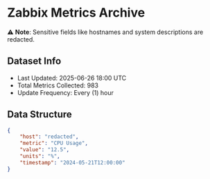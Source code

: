 # Zabbix Metrics Archive

⚠️ **Note**: Sensitive fields like hostnames and system descriptions are redacted.

## Dataset Info
- Last Updated: 2025-06-26 18:00 UTC
- Total Metrics Collected: 983
- Update Frequency: Every (1) hour

## Data Structure
```json
{
    "host": "redacted",
    "metric": "CPU Usage",
    "value": "12.5",
    "units": "%",
    "timestamp": "2024-05-21T12:00:00"
}
```
